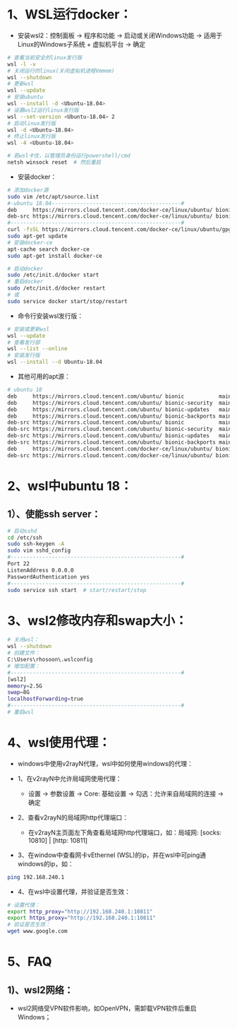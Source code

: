 # 1、WSL运行docker：

- 安装wsl2：控制面板 -> 程序和功能 -> 启动或关闭Windows功能 -> 适用于Linux的Windows子系统 + 虚拟机平台 -> 确定

```bash
# 查看当前安全的linux发行版
wsl -l -v
# 关闭运行的linux(关闭虚拟机进程Vmmem)
wsl --shutdown
# 更新wsl
wsl --update
# 安装ubuntu
wsl --install -d <Ubuntu-18.04>
# 设置wsl2运行linux发行版
wsl --set-version <Ubuntu-18.04> 2
# 启动linux发行版
wsl -d <Ubuntu-18.04>
# 终止linux发行版
wsl -4 <Ubuntu-18.04>

# 若wsl卡住，以管理员身份运行powershell/cmd
netsh winsock reset  # 然后重启
```

- 安装docker：

```bash
# 添加docker源
sudo vim /etc/apt/source.list
#-ubuntu 18.04-----------------------------------------#
deb     https://mirrors.cloud.tencent.com/docker-ce/linux/ubuntu/ bionic stable
deb-src https://mirrors.cloud.tencent.com/docker-ce/linux/ubuntu/ bionic stable
#------------------------------------------------------#
curl -fsSL https://mirrors.cloud.tencent.com/docker-ce/linux/ubuntu/gpg | sudo apt-key add -
sudo apt-get update
# 安装docker-ce
apt-cache search docker-ce
sudo apt-get install docker-ce

# 启动docker
sudo /etc/init.d/docker start
# 重启docker
sudo /etc/init.d/docker restart
# 或
sudo service docker start/stop/restart
```

- 命令行安装wsl发行版：

```bash
# 安装或更新wsl
wsl --update
# 查看发行部
wsl --list --online
# 安装发行版
wsl --install --d Ubuntu-18.04
```

- 其他可用的apt源：

```bash
# ubuntu 18
deb     https://mirrors.cloud.tencent.com/ubuntu/ bionic           main universe restricted multiverse
deb     https://mirrors.cloud.tencent.com/ubuntu/ bionic-security  main universe restricted multiverse
deb     https://mirrors.cloud.tencent.com/ubuntu/ bionic-updates   main universe restricted multiverse
deb     https://mirrors.cloud.tencent.com/ubuntu/ bionic-backports main universe restricted multiverse
deb-src https://mirrors.cloud.tencent.com/ubuntu/ bionic           main universe restricted multiverse
deb-src https://mirrors.cloud.tencent.com/ubuntu/ bionic-security  main universe restricted multiverse
deb-src https://mirrors.cloud.tencent.com/ubuntu/ bionic-updates   main universe restricted multiverse
deb-src https://mirrors.cloud.tencent.com/ubuntu/ bionic-backports main universe restricted multiverse
deb     https://mirrors.cloud.tencent.com/docker-ce/linux/ubuntu/ bionic stable
deb-src https://mirrors.cloud.tencent.com/docker-ce/linux/ubuntu/ bionic stable
```

# 2、wsl中ubuntu 18：

## 1）、使能ssh server：

```bash
# 启动sshd
cd /etc/ssh
sudo ssh-keygen -A
sudo vim sshd_config
#------------------------------------------------------#
Port 22
ListenAddress 0.0.0.0
PasswordAuthentication yes
#------------------------------------------------------#
sudo service ssh start  # start/restart/stop
```

# 3、wsl2修改内存和swap大小：

```bash
# 关闭wsl：
wsl --shutdown
# 创建文件：
C:\Users\rhosoon\.wslconfig
# 增加配置：
#------------------------------------------------------#
[wsl2]
memory=2.5G
swap=8G
localhostForwarding=true
#------------------------------------------------------#
# 重启wsl
```

# 4、wsl使用代理：

- windows中使用v2rayN代理，wsl中如何使用windows的代理：

- 1、在v2rayN中允许局域网使用代理：
  - 设置 -> 参数设置 -> Core: 基础设置 -> 勾选：允许来自局域网的连接 -> 确定

- 2、查看v2rayN的局域网http代理端口：
  - 在v2rayN主页面左下角查看局域网http代理端口，如：局域网: [socks: 10810] | [http: 10811]
- 3、在window中查看网卡vEthernel (WSL)的ip，并在wsl中可ping通windows的ip，如：

```bash
ping 192.168.240.1
```

- 4、在wsl中设置代理，并验证是否生效：

```bash
# 设置代理：
export http_proxy="http://192.168.240.1:10811"
export https_proxy="http://192.168.240.1:10811"
# 验证是否生效：
wget www.google.com
```

# 5、FAQ

## 1)、wsl2网络：
- wsl2网络受VPN软件影响，如OpenVPN，需卸载VPN软件后重启Windows；